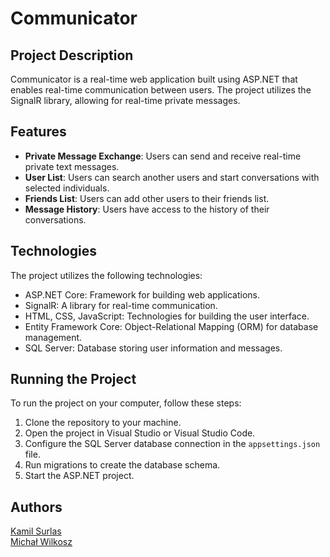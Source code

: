 # Communicator

## Project Description

Communicator is a real-time web application built using ASP.NET that enables real-time communication between users. The project utilizes the SignalR library, allowing for real-time private messages.

## Features

- **Private Message Exchange**: Users can send and receive real-time private text messages.
- **User List**: Users can search another users and start conversations with selected individuals.
- **Friends List**: Users can add other users to their friends list.
- **Message History**: Users have access to the history of their conversations.

## Technologies

The project utilizes the following technologies:

- ASP.NET Core: Framework for building web applications.
- SignalR: A library for real-time communication.
- HTML, CSS, JavaScript: Technologies for building the user interface.
- Entity Framework Core: Object-Relational Mapping (ORM) for database management.
- SQL Server: Database storing user information and messages.

## Running the Project

To run the project on your computer, follow these steps:

1. Clone the repository to your machine.
2. Open the project in Visual Studio or Visual Studio Code.
3. Configure the SQL Server database connection in the `appsettings.json` file.
4. Run migrations to create the database schema.
5. Start the ASP.NET project.


## Authors
<a href="https://github.com/KamilSurlas">Kamil Surlas</a>  
<a href="https://github.com/MichalWilkosz01">Michał Wilkosz</a>  

